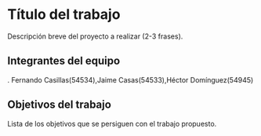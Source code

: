 # Título del trabajo

Descripción breve del proyecto a realizar (2-3 frases).

## Integrantes del equipo
.
Fernando Casillas(54534),Jaime Casas(54533),Héctor Domínguez(54945)

## Objetivos del trabajo

Lista de los objetivos que se persiguen con el trabajo propuesto.
